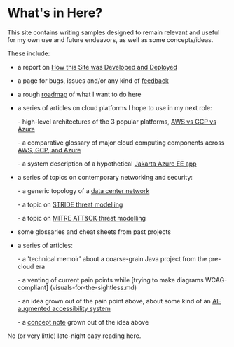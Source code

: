 # What's in Here?

This site contains writing samples designed to remain relevant and useful for my own use and future endeavors, as well as some concepts/ideas. 

These include:

* a report on [How this Site was Developed and Deployed](about.md)  
  
* a page for bugs, issues and/or any kind of [feedback](feedback.md)  
  
* a rough [roadmap](roadmap.md) of what I want to do here  
  
* a series of articles on cloud platforms I hope to use in my next role:  
  
    *-* high-level architectures of the 3 popular platforms, [AWS vs GCP vs Azure](aws-gcp-azure.md)  

    *-* a comparative glossary of major cloud computing components across [AWS, GCP, and Azure](aws-gcp-azure_glossary.md)

    *-* a system description of a hypothetical [Jakarta Azure EE app](jakarta-ee-azure.md)

* a series of topics on contemporary networking and security:  
  
    *-* a generic topology of a [data center network](network_data_center.md)  

    *-* a topic on [STRIDE threat modelling](network_data_center_stride.md)  

    *-* a topic on [MITRE ATT&CK threat modelling](network_data_center_mitre.md)

* some glossaries and cheat sheets from past projects  
  
* a series of articles:
  
    *-* a 'technical memoir' about a coarse-grain Java project from the pre-cloud era  

    *-* a venting of current pain points while [trying to make diagrams WCAG-compliant]  (visuals-for-the-sightless.md)  

    *-* an idea grown out of the pain point above, about some kind of an [AI-augmented accessibility system](ai-accessibility.md)  

    *-* a [concept note](ai-accessibility_bus.md) grown out of the idea above  

No (or very little) late-night easy reading here.

